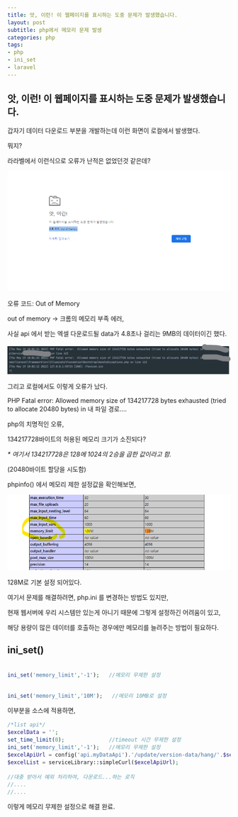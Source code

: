 ```yaml
---
title: 앗, 이런! 이 웹페이지를 표시하는 도중 문제가 발생했습니다.
layout: post
subtitle: php에서 메모리 문제 발생
categories: php
tags:
- php
- ini_set
- laravel
---
```


## 앗, 이런! 이 웹페이지를 표시하는 도중 문제가 발생했습니다.

갑자기 데이터 다운로드 부분을 개발하는데 이런 화면이 로컬에서 발생했다.

뭐지?

라라벨에서 이런식으로 오류가 난적은 없었던것 같은데?

![chrome](/assets/images/post/chrom_out_of_memory.png)

오류 코드: Out of Memory

out of memory -> 크롬의 메모리 부족 에러,

사실 api 에서 받는 엑셀 다운로드될 data가 4.8초나 걸리는 9MB의 데이터이긴 했다.

![chrome](/assets/images/post/chrom_out_of_memory2.png)

그리고 로컬에서도 이렇게 오류가 났다.

PHP Fatal error:  Allowed memory size of 134217728 bytes exhausted (tried to allocate 20480 bytes) in 내 파일 경로....

php의 치명적인 오류,
 
134217728바이트의 허용된 메모리 크기가 소진되다?

_* 여기서 134217728은 128에 1024의 2승을 곱한 값이라고 함._  
 
(20480바이트 할당을 시도함)
 
phpinfo() 에서 메모리 제한 설정값을 확인해보면,
 
![chrome](/assets/images/post/chrom_out_of_memory3.png)

128M로 기본 설정 되어있다.

여기서 문제를 해결하려면, php.ini 를 변경하는 방법도 있지만, 

현재 웹서버에 우리 시스템만 있는게 아니기 때문에 그렇게 설정하긴 어려움이 있고,

해당 용량이 많은 데이터를 호출하는 경우에만 메모리를 늘려주는 방법이 필요하다.

## ini_set()

```php

ini_set('memory_limit','-1');   //메모리 무제한 설정

```

```php

ini_set('memory_limit','10M');   //메모리 10MB로 설정

```

이부분을 소스에 적용하면,
 
 
 ```php
/*list api*/
$excelData = '';
set_time_limit(0);              //timeout 시간 무제한 설정
ini_set('memory_limit','-1');   //메모리 무제한 설정
$excelApiUrl = config('api.myDataApi').'/update/version-data/hang/'.$searchData['user'].'/info/'.$searchData['pk'].'?startDate='.$searchData['sDate'].'&page=1&limit=5000&endDate='.$searchData['eDate'].'&value='.$searchData['value'];
$excelList = serviceLibrary::simpleCurl($excelApiUrl);

//대충 받아서 예외 처리하여, 다운로드...하는 로직
//....
//....

```

이렇게 메모리 무제한 설정으로 해결 완료.
